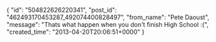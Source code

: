  {
   "id": "504822626220341",
   "post_id": "462493170453287_492074400828497",
   "from_name": "Pete Daoust",
   "message": "Thats what happen when you don't finish High School :(",
   "created_time": "2013-04-20T20:06:51+0000"
 }
